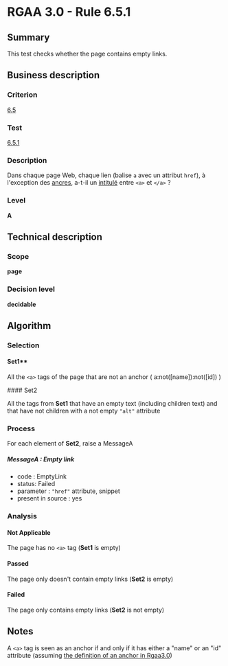 # RGAA 3.0 -  Rule 6.5.1

## Summary

This test checks whether the page contains empty links.

## Business description

### Criterion

[6.5](http://disic.github.io/rgaa_referentiel_en/RGAA3.0_Criteria_English_version_v1.html#crit-6-5)

### Test

[6.5.1](http://disic.github.io/rgaa_referentiel_en/RGAA3.0_Criteria_English_version_v1.html#test-6-5-1)

### Description

Dans chaque page Web, chaque lien (balise `a` avec un attribut `href`), &agrave; l'exception des <a href="http://references.modernisation.gouv.fr/referentiel-technique-0#content-ancre">ancres</a>, a-t-il un <a href="http://references.modernisation.gouv.fr/referentiel-technique-0#intitul-de-lien">intitul&eacute;</a> entre `<a>` et `</a>` ?

### Level

**A**

## Technical description

### Scope

**page**

### Decision level

**decidable**

## Algorithm

### Selection

#### Set1** 

All the `<a>` tags of the page that are not an anchor (
a:not([name]):not([id]) )

#### Set2

All the tags from **Set1** that have an empty text (including
children text) and that have not children with a not empty `"alt"`
attribute

### Process

For each element of **Set2**, raise a MessageA

##### MessageA : Empty link

-   code : EmptyLink
-   status: Failed
-   parameter : `"href"` attribute, snippet
-   present in source : yes

### Analysis

#### Not Applicable

The page has no `<a>` tag (**Set1** is empty)

#### Passed

The page only doesn't contain empty links (**Set2** is empty)

#### Failed

The page only contains empty links (**Set2** is not empty)

## Notes

A `<a>` tag is seen as an anchor if and only if it has either a "name" or
an "id" attribute (assuming [the definition of an anchor in Rgaa3.0](http://references.modernisation.gouv.fr/referentiel-technique-0#content-ancre))
